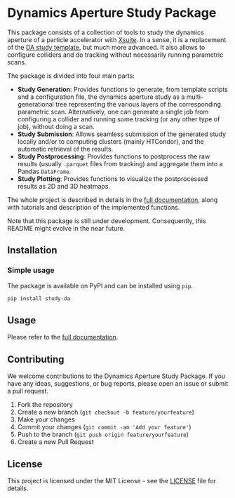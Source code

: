 # Dynamics Aperture Study Package

This package consists of a collection of tools to study the dynamics aperture of a particle accelerator with [Xsuite](https://github.com/xsuite/xsuite). In a sense, it is a replacement of the [DA study template](https://github.com/xsuite/DA_study_template), but much more advanced. It also allows to configure colliders and do tracking without necessarily running parametric scans.

 The package is divided into four main parts:

- **Study Generation**: Provides functions to generate, from template scripts and a configuration file, the dynamics aperture study as a multi-generational tree representing the various layers of the corresponding parametric scan. Alternatively, one can generate a single job from configuring a collider and running some tracking (or any other type of job), without doing a scan.
- **Study Submission**: Allows seamless submission of the generated study locally and/or to computing clusters (mainly HTCondor), and the automatic retrieval of the results.
- **Study Postprocessing**: Provides functions to postprocess the raw results (usually `.parquet` files from tracking) and aggregate them into a Pandas `DataFrame`.
- **Study Plotting**: Provides functions to visualize the postprocessed results as 2D and 3D heatmaps.

The whole project is described in details in the [full documentation](https://colasdroin.github.io/study-DA/), along with tutorials and description of the implemented functions.

Note that this package is still under development. Consequently, this README might evolve in the near future.

## Installation

### Simple usage

The package is available on PyPI and can be installed using `pip`.

```bash
pip install study-da
```

## Usage

Please refer to the [full documentation](https://colasdroin.github.io/study-DA/).

## Contributing

We welcome contributions to the Dynamics Aperture Study Package. If you have any ideas, suggestions, or bug reports, please open an issue or submit a pull request.

1. Fork the repository
2. Create a new branch (`git checkout -b feature/yourfeature`)
3. Make your changes
4. Commit your changes (`git commit -am 'Add your feature'`)
5. Push to the branch (`git push origin feature/yourfeature`)
6. Create a new Pull Request

## License

This project is licensed under the MIT License - see the [LICENSE](LICENSE) file for details.
